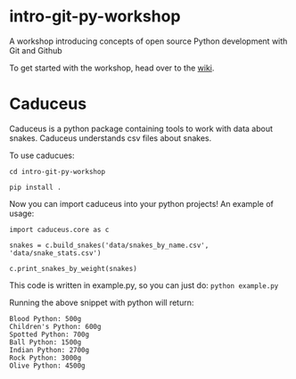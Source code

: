 # intro-git-py-workshop
A workshop introducing concepts of open source Python development with Git and Github

To get started with the workshop, head over to the [wiki](https://github.com/fboxwala/intro-git-py-workshop/wiki).

# Caduceus

Caduceus is a python package containing tools to work with data about snakes. Caduceus understands csv files 
about snakes.

To use caducues:

`cd intro-git-py-workshop`

`pip install .`

Now you can import caduceus into your python projects! An example of usage:

```
import caduceus.core as c

snakes = c.build_snakes('data/snakes_by_name.csv', 'data/snake_stats.csv')

c.print_snakes_by_weight(snakes)
```

This code is written in example.py, so you can just do:
`python example.py`

Running the above snippet with python will return:

```
Blood Python: 500g
Children's Python: 600g
Spotted Python: 700g
Ball Python: 1500g
Indian Python: 2700g
Rock Python: 3000g
Olive Python: 4500g
```
